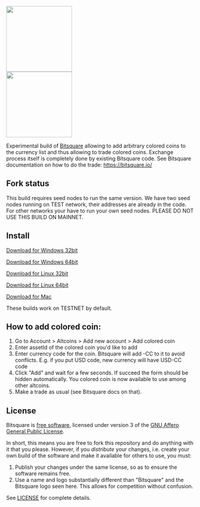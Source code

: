 <img src="https://bitsquare.io/images/logo.png" width="176"/><br>
<img src="http://coloredcoins.org/wordpress/wp-content/themes/Coloredcoins/imgs/logo-footer.png" width="176"/>

Experimental build of [Bitsquare](https://github.com/bitsquare/bitsquare) allowing to add arbitrary colored coins to the currency list and thus allowing to trade colored coins. Exchange process itself is completely done by existing Bitsquare code. See Bitsquare documentation on how to do the trade: https://bitsquare.io/

Fork status
-----------

This build requires seed nodes to run the same version. We have two seed nodes running on TEST network, their addresses are already in the code. For other networks your have to run your own seed nodes. PLEASE DO NOT USE THIS BUILD ON MAINNET.

Install
-------

[Download for Windows 32bit](https://drive.google.com/open?id=0BwpJG6mFrYacTktMYm12cG82N1E)

[Download for Windows 64bit](https://drive.google.com/open?id=0BwpJG6mFrYacSXc5MG42RENpaVU)

[Download for Linux 32bit](https://drive.google.com/open?id=0BwpJG6mFrYacTHpPMkswTmVsQ0k)

[Download for Linux 64bit](https://drive.google.com/open?id=0BwpJG6mFrYacQ1U0cXRkYml5TjA)

[Download for Mac]()

These builds work on TESTNET by default.

How to add colored coin:
-----------------------
1. Go to Account > Altcoins > Add new account > Add colored coin
2. Enter assetId of the colored coin you'd like to add
3. Enter currency code for the coin. Bitsquare will add -CC to it to avoid conflicts. E.g. if you put USD code, new currency will have USD-CC code
4. Click "Add" and wait for a few seconds. If succeed the form should be hidden automatically. You colored coin is now available to use among other altcoins.
5. Make a trade as usual (see Bitsquare docs on that).


License
-------

Bitsquare is [free software](https://www.gnu.org/philosophy/free-sw.html), licensed under version 3 of the [GNU Affero General Public License](https://gnu.org/licenses/agpl.html).

In short, this means you are free to fork this repository and do anything with it that you please. However, if you _distribute_ your changes, i.e. create your own build of the software and make it available for others to use, you must:

 1. Publish your changes under the same license, so as to ensure the software remains free.
 2. Use a name and logo substantially different than "Bitsquare" and the Bitsquare logo seen here. This allows for competition without confusion.

See [LICENSE](LICENSE) for complete details.
